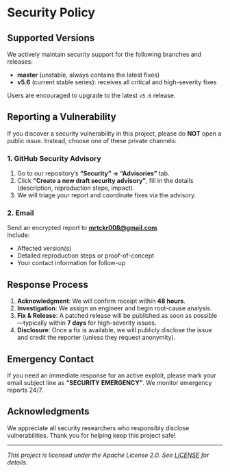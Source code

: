 # Security Policy

## Supported Versions
We actively maintain security support for the following branches and releases:

- **master** (unstable, always contains the latest fixes)
- **v5.6** (current stable series): receives all critical and high-severity fixes

Users are encouraged to upgrade to the latest `v5.6` release.  

## Reporting a Vulnerability
If you discover a security vulnerability in this project, please do **NOT** open a public issue. Instead, choose one of these private channels:

### 1. GitHub Security Advisory
1. Go to our repository’s **“Security” → “Advisories”** tab.
2. Click **“Create a new draft security advisory”**, fill in the details (description, reproduction steps, impact).
3. We will triage your report and coordinate fixes via the advisory.

### 2. Email
Send an encrypted report to **mrtckr008@gmail.com**.  
Include:
- Affected version(s)
- Detailed reproduction steps or proof-of-concept
- Your contact information for follow-up

## Response Process
1. **Acknowledgment**: We will confirm receipt within **48 hours**.
2. **Investigation**: We assign an engineer and begin root-cause analysis.
3. **Fix & Release**: A patched release will be published as soon as possible—typically within **7 days** for high-severity issues.
4. **Disclosure**: Once a fix is available, we will publicly disclose the issue and credit the reporter (unless they request anonymity).

## Emergency Contact
If you need an immediate response for an active exploit, please mark your email subject line as **“SECURITY EMERGENCY”**. We monitor emergency reports 24/7.

## Acknowledgments
We appreciate all security researchers who responsibly disclose vulnerabilities. Thank you for helping keep this project safe!

---

*This project is licensed under the Apache License 2.0. See [LICENSE](./LICENSE) for details.*

